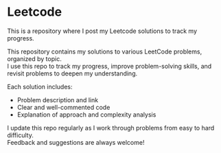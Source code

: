 # Leetcode
This is a repository where I post my Leetcode solutions to track my progress.

This repository contains my solutions to various LeetCode problems, organized by topic.  
I use this repo to track my progress, improve problem-solving skills, and revisit problems to deepen my understanding.

Each solution includes:
- Problem description and link
- Clear and well-commented code
- Explanation of approach and complexity analysis

I update this repo regularly as I work through problems from easy to hard difficulty.  
Feedback and suggestions are always welcome!


